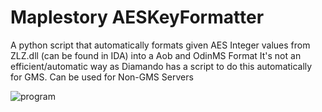 # Maplestory AESKeyFormatter

A python script that automatically formats given AES Integer values from ZLZ.dll (can be found in IDA) into a Aob and OdinMS Format
It's not an efficient/automatic way as Diamando has a script to do this automatically for GMS. Can be used for Non-GMS Servers

![program](https://media.discordapp.net/attachments/729217437966270464/754579219484246127/fa4a687e98be34d31f68c2be7e27c471.png?width=980&height=330)

